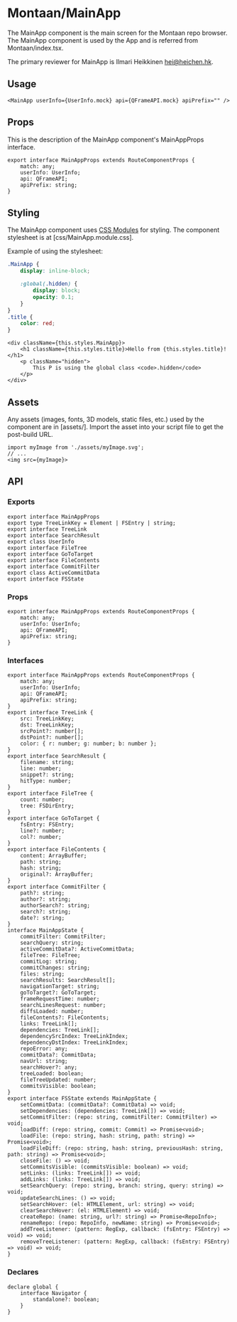 # Montaan/MainApp

The MainApp component is the main screen for the Montaan repo browser.
The MainApp component is used by the App and is referred from Montaan/index.tsx.

The primary reviewer for MainApp is Ilmari Heikkinen <hei@heichen.hk>.

## Usage

```tsx
<MainApp userInfo={UserInfo.mock} api={QFrameAPI.mock} apiPrefix="" />
```

## Props

This is the description of the MainApp component's MainAppProps interface.

```tsx
export interface MainAppProps extends RouteComponentProps {
	match: any;
	userInfo: UserInfo;
	api: QFrameAPI;
	apiPrefix: string;
}
```

## Styling

The MainApp component uses [CSS Modules](https://github.com/css-modules/css-modules) for styling. The component stylesheet is at [css/MainApp.module.css].

Example of using the stylesheet:

```css
.MainApp {
	display: inline-block;

	:global(.hidden) {
		display: block;
		opacity: 0.1;
	}
}
.title {
	color: red;
}
```

```tsx
<div className={this.styles.MainApp}>
	<h1 className={this.styles.title}>Hello from {this.styles.title}!</h1>
	<p className="hidden">
		This P is using the global class <code>.hidden</code>
	</p>
</div>
```

## Assets

Any assets (images, fonts, 3D models, static files, etc.) used by the component are in [assets/]. Import the asset into your script file to get the post-build URL.

```tsx
import myImage from './assets/myImage.svg';
// ...
<img src={myImage}>
```

## API

### Exports

```tsx
export interface MainAppProps
export type TreeLinkKey = Element | FSEntry | string;
export interface TreeLink
export interface SearchResult
export class UserInfo
export interface FileTree
export interface GoToTarget
export interface FileContents
export interface CommitFilter
export class ActiveCommitData
export interface FSState
```

### Props

```tsx
export interface MainAppProps extends RouteComponentProps {
	match: any;
	userInfo: UserInfo;
	api: QFrameAPI;
	apiPrefix: string;
}
```

### Interfaces

```tsx
export interface MainAppProps extends RouteComponentProps {
	match: any;
	userInfo: UserInfo;
	api: QFrameAPI;
	apiPrefix: string;
}
export interface TreeLink {
	src: TreeLinkKey;
	dst: TreeLinkKey;
	srcPoint?: number[];
	dstPoint?: number[];
	color: { r: number; g: number; b: number };
}
export interface SearchResult {
	filename: string;
	line: number;
	snippet?: string;
	hitType: number;
}
export interface FileTree {
	count: number;
	tree: FSDirEntry;
}
export interface GoToTarget {
	fsEntry: FSEntry;
	line?: number;
	col?: number;
}
export interface FileContents {
	content: ArrayBuffer;
	path: string;
	hash: string;
	original?: ArrayBuffer;
}
export interface CommitFilter {
	path?: string;
	author?: string;
	authorSearch?: string;
	search?: string;
	date?: string;
}
interface MainAppState {
	commitFilter: CommitFilter;
	searchQuery: string;
	activeCommitData?: ActiveCommitData;
	fileTree: FileTree;
	commitLog: string;
	commitChanges: string;
	files: string;
	searchResults: SearchResult[];
	navigationTarget: string;
	goToTarget?: GoToTarget;
	frameRequestTime: number;
	searchLinesRequest: number;
	diffsLoaded: number;
	fileContents?: FileContents;
	links: TreeLink[];
	dependencies: TreeLink[];
	dependencySrcIndex: TreeLinkIndex;
	dependencyDstIndex: TreeLinkIndex;
	repoError: any;
	commitData?: CommitData;
	navUrl: string;
	searchHover?: any;
	treeLoaded: boolean;
	fileTreeUpdated: number;
	commitsVisible: boolean;
}
export interface FSState extends MainAppState {
	setCommitData: (commitData?: CommitData) => void;
	setDependencies: (dependencies: TreeLink[]) => void;
	setCommitFilter: (repo: string, commitFilter: CommitFilter) => void;
	loadDiff: (repo: string, commit: Commit) => Promise<void>;
	loadFile: (repo: string, hash: string, path: string) => Promise<void>;
	loadFileDiff: (repo: string, hash: string, previousHash: string, path: string) => Promise<void>;
	closeFile: () => void;
	setCommitsVisible: (commitsVisible: boolean) => void;
	setLinks: (links: TreeLink[]) => void;
	addLinks: (links: TreeLink[]) => void;
	setSearchQuery: (repo: string, branch: string, query: string) => void;
	updateSearchLines: () => void;
	setSearchHover: (el: HTMLElement, url: string) => void;
	clearSearchHover: (el: HTMLElement) => void;
	createRepo: (name: string, url?: string) => Promise<RepoInfo>;
	renameRepo: (repo: RepoInfo, newName: string) => Promise<void>;
	addTreeListener: (pattern: RegExp, callback: (fsEntry: FSEntry) => void) => void;
	removeTreeListener: (pattern: RegExp, callback: (fsEntry: FSEntry) => void) => void;
}
```

### Declares

```tsx
declare global {
	interface Navigator {
		standalone?: boolean;
	}
}
```
